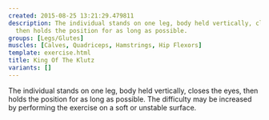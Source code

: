 ```yaml
---
created: 2015-08-25 13:21:29.479811
description: The individual stands on one leg, body held vertically, closes the eyes,
  then holds the position for as long as possible.
groups: [Legs/Glutes]
muscles: [Calves, Quadriceps, Hamstrings, Hip Flexors]
template: exercise.html
title: King Of The Klutz
variants: []
---
```

The individual stands on one leg, body held vertically, closes the eyes, then holds the position for as long as possible. The difficulty may be increased by performing the exercise on a soft or unstable surface.